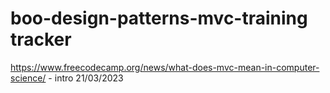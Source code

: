 # boo-design-patterns-mvc-training tracker
https://www.freecodecamp.org/news/what-does-mvc-mean-in-computer-science/ - intro 21/03/2023